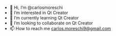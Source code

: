 - 👋 Hi, I’m @carlosmoreschi
- 👀 I’m interested in Qt Creator
- 🌱 I’m currently learning Qt Creator
- 💞️ I’m looking to collaborate on Qt Creator
- 📫 How to reach me carlos.moreschi9@gmail.com

<!---
carlosmoreschi/carlosmoreschi is a ✨ special ✨ repository because its `README.md` (this file) appears on your GitHub profile.
You can click the Preview link to take a look at your changes.
--->
